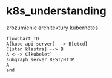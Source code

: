# k8s_understanding
zrozumienie architektury kubernetes

```mermaid
flowchart TD
A[kube api server] --> B[etcd]
C[stan klastra] --> B
A <--> C[kubelet]
subgraph server REST/HTTP
A
end
```
